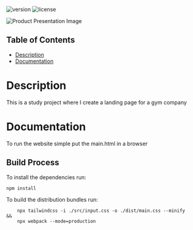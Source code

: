 ![version](https://img.shields.io/badge/version-1.0.0-blue.svg) ![license](https://img.shields.io/badge/license-MIT-blue.svg)

![Product Presentation Image](https://raw.githubusercontent.com/creativetimofficial/tailwind-starter-kit/main/images/landing.jpg)

## Table of Contents

- [Description](#description)
- [Documentation](#documentation)

# Description

This is a study project where I create a landing page for a gym company

# Documentation

To run the website simple put the main.html in a browser

## Build Process

To install the dependencies run:

    npm install

To build the distribution bundles run:

```
    npx tailwindcss -i ./src/input.css -o ./dist/main.css --minify
&&
    npx webpack --mode=production
```
